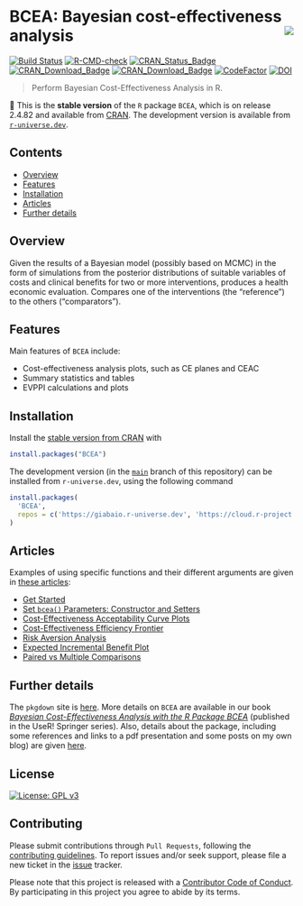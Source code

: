 BCEA: Bayesian cost-effectiveness analysis
<img src="man/figures/logo.png" align="right" />
================

[![Build
Status](https://app.travis-ci.com/n8thangreen/BCEA.svg?branch=dev)](https://app.travis-ci.com/n8thangreen/BCEA)
[![R-CMD-check](https://github.com/n8thangreen/BCEA/actions/workflows/check-standard.yaml/badge.svg?branch=dev)](https://github.com/n8thangreen/BCEA/actions/workflows/check-standard.yaml)
[![CRAN_Status_Badge](https://www.r-pkg.org/badges/version/BCEA)](https://cran.r-project.org/package=BCEA)
[![CRAN_Download_Badge](https://cranlogs.r-pkg.org/badges/BCEA)](https://cran.r-project.org/package=BCEA)
[![CRAN_Download_Badge](https://cranlogs.r-pkg.org/badges/grand-total/BCEA?color=orange)](https://cran.r-project.org/package=BCEA)
[![CodeFactor](https://www.codefactor.io/repository/github/n8thangreen/bcea/badge)](https://www.codefactor.io/repository/github/n8thangreen/bcea)
[![DOI](https://joss.theoj.org/papers/10.21105/joss.04206/status.svg)](https://doi.org/10.21105/joss.04206)

> Perform Bayesian Cost-Effectiveness Analysis in R.

:rocket: This is the **stable version** of the `R` package `BCEA`, which
is on release 2.4.82 and available from
[CRAN](https://cran.r-project.org/web/packages/BCEA/index.html). The
development version is available from
[`r-universe.dev`](https://giabaio.r-universe.dev/BCEA).

## Contents

- [Overview](#introduction)
- [Features](#features)
- [Installation](#installation)
- [Articles](#articles)
- [Further details](#further-details)

## Overview

Given the results of a Bayesian model (possibly based on MCMC) in the
form of simulations from the posterior distributions of suitable
variables of costs and clinical benefits for two or more interventions,
produces a health economic evaluation. Compares one of the interventions
(the “reference”) to the others (“comparators”).

## Features

Main features of `BCEA` include:

- Cost-effectiveness analysis plots, such as CE planes and CEAC
- Summary statistics and tables
- EVPPI calculations and plots

## Installation

Install the [stable version from
CRAN](https://cran.r-project.org/package=BCEA) with

``` r
install.packages("BCEA")
```

The development version (in the
[`main`](https://github.com/giabaio/BCEA) branch of this repository) can
be installed from `r-universe.dev`, using the following command

``` r
install.packages(
  'BCEA', 
  repos = c('https://giabaio.r-universe.dev', 'https://cloud.r-project.org')
)
```

## Articles

Examples of using specific functions and their different arguments are
given in [these
articles](https://n8thangreen.github.io/BCEA/articles/index.html):

- [Get Started](https://n8thangreen.github.io/BCEA/articles/bcea.html)
- [Set `bcea()` Parameters: Constructor and
  Setters](https://n8thangreen.github.io/BCEA/articles/Set_bcea_parameters.html)
- [Cost-Effectiveness Acceptability Curve
  Plots](https://n8thangreen.github.io/BCEA/articles/ceac.html)
- [Cost-Effectiveness Efficiency
  Frontier](https://n8thangreen.github.io/BCEA/articles/ceef.html)
- [Risk Aversion
  Analysis](https://n8thangreen.github.io/BCEA/articles/CEriskav.html)
- [Expected Incremental Benefit
  Plot](https://n8thangreen.github.io/BCEA/articles/eib.html)
- [Paired vs Multiple
  Comparisons](https://n8thangreen.github.io/BCEA/articles/paired_vs_multiple_comps.html)

## Further details

The `pkgdown` site is [here](https://n8thangreen.github.io/BCEA/). More
details on `BCEA` are available in our book [*Bayesian
Cost-Effectiveness Analysis with the R Package
BCEA*](https://gianluca.statistica.it/books/bcea/) (published in the
UseR! Springer series). Also, details about the package, including some
references and links to a pdf presentation and some posts on my own
blog) are given [here](https://gianluca.statistica.it/software/bcea/).

## License

[![License: GPL
v3](https://img.shields.io/badge/License-GPLv3-blue.svg)](https://www.gnu.org/licenses/gpl-3.0)

## Contributing

Please submit contributions through `Pull Requests`, following the
[contributing
guidelines](https://github.com/n8thangreen/BCEA/blob/dev/CONTRIBUTING.md).
To report issues and/or seek support, please file a new ticket in the
[issue](https://github.com/n8thangreen/BCEA/issues) tracker.

Please note that this project is released with a [Contributor Code of
Conduct](https://github.com/n8thangreen/BCEA/blob/dev/CONDUCT.md). By
participating in this project you agree to abide by its terms.
